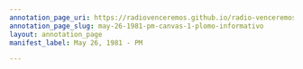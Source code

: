 ```yaml
---
annotation_page_uri: https://radiovenceremos.github.io/radio-venceremos-english/annotations/may-26-1981-pm-canvas-1-plomo-informativo.json
annotation_page_slug: may-26-1981-pm-canvas-1-plomo-informativo
layout: annotation_page
manifest_label: May 26, 1981 - PM

---
```

